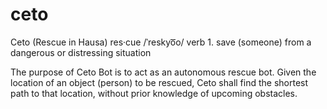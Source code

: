 # ceto
Ceto (Rescue in Hausa)
res·cue /ˈreskyo͞o/ verb 1. save (someone) from a dangerous or distressing situation

The purpose of Ceto Bot is to act as an autonomous rescue bot. Given the location of an object (person) to be rescued, Ceto shall find the shortest path to that location, without prior knowledge of upcoming obstacles.
